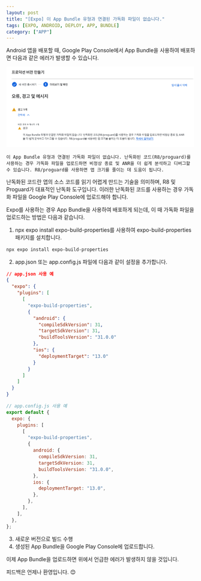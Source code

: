 ```yaml
---
layout: post
title: "[Expo] 이 App Bundle 유형과 연결된 가독화 파일이 없습니다."
tags: [EXPO, ANDROID, DEPLOY, APP, BUNDLE]
category: ["APP"]
---
```


Android 앱을 배포할 때, Google Play Console에서 App Bundle을 사용하여 배포하면 다음과 같은 에러가 발생할 수 있습니다.

<img src="../../assets/img/app/bundle_error.png" alt="bundle_error" style="width: 500px" />

```
이 App Bundle 유형과 연결된 가독화 파일이 없습니다. 난독화된 코드(R8/proguard)를 사용하는 경우 가독화 파일을 업로드하면 비정상 종료 및 ANR을 더 쉽게 분석하고 디버그할 수 있습니다. R8/proguard를 사용하면 앱 크기를 줄이는 데 도움이 됩니다.
```

난독화된 코드란 앱의 소스 코드를 읽기 어렵게 만드는 기술을 의미하며, R8 및 Proguard가 대표적인 난독화 도구입니다. 이러한 난독화된 코드를 사용하는 경우 가독화 파일을 Google Play Console에 업로드해야 합니다.

Expo를 사용하는 경우 App Bundle을 사용하여 배포하게 되는데, 이 때 가독화 파일을 업로드하는 방법은 다음과 같습니다.

1. npx expo install expo-build-properties를 사용하여 expo-build-properties 패키지를 설치합니다.

```bash
npx expo install expo-build-properties
```

2. app.json 또는 app.config.js 파일에 다음과 같이 설정을 추가합니다.

```json
// app.json 사용 예
{
  "expo": {
    "plugins": [
      [
        "expo-build-properties",
        {
          "android": {
            "compileSdkVersion": 31,
            "targetSdkVersion": 31,
            "buildToolsVersion": "31.0.0"
          },
          "ios": {
            "deploymentTarget": "13.0"
          }
        }
      ]
    ]
  }
}
```

```javascript
// app.config.js 사용 예
export default {
  expo: {
    plugins: [
      [
        "expo-build-properties",
        {
          android: {
            compileSdkVersion: 31,
            targetSdkVersion: 31,
            buildToolsVersion: "31.0.0",
          },
          ios: {
            deploymentTarget: "13.0",
          },
        },
      ],
    ],
  },
};
```

3. 새로운 버전으로 빌드 수행
4. 생성된 App Bundle을 Google Play Console에 업로드합니다.

이제 App Bundle을 업로드하면 위에서 언급한 에러가 발생하지 않을 것입니다.

피드백은 언제나 환영입니다. 😊
